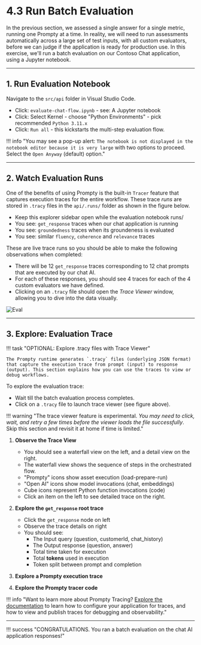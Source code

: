 # 4.3 Run Batch Evaluation

In the previous section, we assessed a single answer for a single metric, running one Prompty at a time. In reality, we will need to run assessments automatically across a large set of test inputs, with all custom evaluators, before we can judge if the application is ready for production use. In this exercise, we'll run a batch evaluation on our Contoso Chat application, using a Jupyter notebook.

---

## 1. Run Evaluation Notebook

Navigate to the `src/api` folder in Visual Studio Code.

- Click: `evaluate-chat-flow.ipynb` - see: A Jupyter notebook
- Click: Select Kernel - choose "Python Environments" - pick recommended `Python 3.11.x`
- Click: `Run all` - this kickstarts the multi-step evaluation flow.

!!! info "You may see a pop-up alert: `The notebook is not displayed in the notebook editor because it is very large` with two options to proceed. Select the `Open Anyway` (default) option."

---

## 2. Watch Evaluation Runs

One of the benefits of using Prompty is the built-in `Tracer` feature that captures execution traces for the entire workflow. These trace _runs_ are stored in  `.tracy` files in the `api/.runs/` folder as shown in the figure below.

- Keep this explorer sidebar open while the evaluation notebook runs/
- You see: `get_response` traces when our chat application is running
- You see: `groundedness` traces when its groundeness is evaluated
- You see: similar `fluency`, `coherence` and `relevance` traces

These are live trace runs so you should be able to make the following observations when completed:

- There will be 12 `get_response` traces corresponding to 12 chat prompts that are executed by our chat AI.
- For each of these responses, you should see 4 traces for each of the 4 custom evaluators we have defined.
- Clicking on an `.tracy` file should open the _Trace Viewer_ window, allowing you to dive into the data visually.

![Eval](./../img/Evaluation%20Runs.png)

---

## 3. Explore: Evaluation Trace

!!! task "OPTIONAL: Explore .tracy files with Trace Viewer"

    The Prompty runtime generates `.tracy` files (underlying JSON format) that capture the execution trace from prompt (input) to response (output). This section explains how you can use the traces to view or debug workflows.

To explore the evaluation trace:

- Wait till the batch evaluation process completes. 
- Click on a `.tracy` file to launch trace viewer (see figure above). 

!!! warning "The trace viewer feature is experimental. _You may need to click, wait, and retry a few times before the viewer loads the file successfully_. Skip this section and revisit it at home if time is limited."

1. **Observe the Trace View**

    - You should see a waterfall view on the left, and a detail view on the right.
    - The waterfall view shows the sequence of steps in the orchestrated flow.
    - "Prompty" icons show asset execution (load-prepare-run)
    - "Open AI" icons show model invocations (chat, embeddings)
    - Cube icons represent Python function invocations (code)
    - Click an item on the left to see detailed trace on the right.

1. **Explore the `get_response` root trace**
    - Click the `get_response` node on left
    - Observe the trace details on right
    - You should see:
        - The Input query (question, customerId, chat_history)
        - The Output response (question, answer)
        - Total time taken for execution
        - Total **tokens** used in execution
        - Token split between prompt and completion
        
1. **Explore a Prompty execution trace**

1. **Explore the Prompty tracer code**

!!! info "Want to learn more about Prompty Tracing? [Explore the documentation](https://github.com/microsoft/prompty/tree/main/runtime/prompty#using-tracing-in-prompty) to learn how to configure your application for traces, and how to view and publish traces for debugging and observability."


---

!!! success "CONGRATULATIONS. You ran a batch evaluation on the chat AI application responses!"
